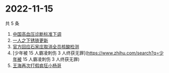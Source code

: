 # 2022-11-15

共 5 条

<!-- BEGIN ZHIHUSEARCH -->
<!-- 最后更新时间 Tue Nov 15 2022 05:07:51 GMT+0800 (China Standard Time) -->
1. [中国高血压诊断标准下调](https://www.zhihu.com/search?q=中国高血压诊断标准下调)
1. [一人之下锈铁更新](https://www.zhihu.com/search?q=一人之下锈铁更新)
1. [官方回应石家庄取消全员核酸检测](https://www.zhihu.com/search?q=官方回应石家庄取消全员核酸检测)
1. [少年被 15 人霸凌刺伤 3 人终获无罪](https://www.zhihu.com/search?q=少年被 15 人霸凌刺伤 3 人终获无罪)
1. [王海再次打假疯狂小杨哥](https://www.zhihu.com/search?q=王海再次打假疯狂小杨哥)
<!-- END ZHIHUSEARCH -->
